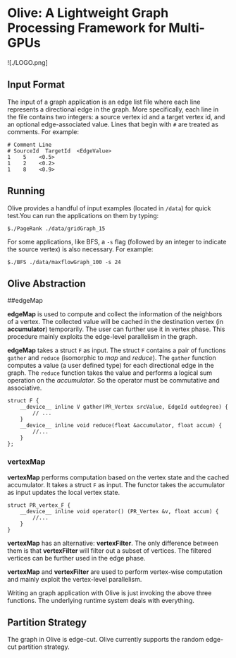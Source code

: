 # Olive: A Lightweight Graph Processing Framework for Multi-GPUs

![./LOGO.png]

## Input Format

The input of a graph application is an edge list file where each line represents a directional edge in the graph. More specifically, each line in the file contains two integers: a source vertex id and a target vertex id, and an optional edge-associated value. Lines that begin with `#` are treated as comments. For example:

    # Comment Line
    # SourceId  TargetId  <EdgeValue>
    1    5    <0.5>
    1    2    <0.2>
    1    8    <0.9>


## Running

Olive provides a handful of input examples (located in `/data`) for quick test.You can run the applications on them by typing:

    $./PageRank ./data/gridGraph_15 

For some applications, like BFS, a `-s` flag (followed by an integer to indicate the source vertex) is also necessary. For example:

    $./BFS ./data/maxflowGraph_100 -s 24

## Olive Abstraction


##edgeMap

**edgeMap** is used to compute and collect the information of the neighbors of a vertex. The collected value will be cached in the destination vertex (in **accumulator**) temporarily. The user can further use it in vertex phase. This procedure mainly exploits the edge-level parallelism in the graph.

**edgeMap** takes a struct `F` as input. The struct `F` contains a pair of functions `gather` and `reduce` (isomorphic to *map* and *reduce*). The `gather` function computes a value (a user defined type) for each directional edge in the graph. The `reduce` function takes the value and performs a logical sum operation on the *accumulator*. So the operator must be commutative and associative.

    struct F {
        __device__ inline V gather(PR_Vertex srcValue, EdgeId outdegree) {
            // ...
        }
        __device__ inline void reduce(float &accumulator, float accum) {
            //...
        } 
    };

### vertexMap

**vertexMap** performs computation based on the vertex state and the cached accumulator. It takes a struct `F` as input. The functor takes the accumulator as input updates the local vertex state.
    
    struct PR_vertex_F {
        __device__ inline void operator() (PR_Vertex &v, float accum) {
            //...
        }
    }


**vertexMap** has an alternative: **vertexFilter**. The only difference between them is that **vertexFilter** will filter out a subset of vertices. The filtered vertices can be further used in the edge phase.

**vertexMap** and **vertexFilter** are used to perform vertex-wise computation and mainly exploit the vertex-level parallelism.

Writing an graph application with Olive is just invoking the above three functions. The underlying runtime system deals with everything.

## Partition Strategy

The graph in Olive is edge-cut. Olive currently supports the random edge-cut partition strategy. 




